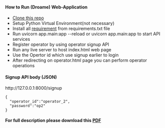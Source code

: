 <h4> How to Run (Droame) Web-Application </h4>
  <ul>
    <li><a href="https://github.com/Aman-Khan/Droame"> Clone this repo</a></li>
    <li>Setup Python Virtual Environment(not necessary)</li>
    <li>Install all <a href="https://github.com/Aman-Khan/Droame/blob/main/Web-Application/requirement.txt">requirement</a> from requirements.txt file</li>
    <li>Run uvicorn app.main:app --reload or uvicorn app.main:app to start API services</li>
    <li>Register operator by using operator signup API</li>
    <li>Run any live server to host index.html web page</li>
    <li>Use the Opertor id which use signup earlier to login</li>
    <li>After redirecting on operator.html page you can perform operator operations</li>
   </ul>
   
<h4>Signup API body (JSON)</h4>
<p>http://127.0.0.1:8000/signup</p>
<code>{
  "operator_id":"operator_2",
  "password":"op2"
}
</code>
<br>
<b>For full description please download this <a href="https://github.com/Aman-Khan/Droame/blob/main/Droame%20Web%20Application.pdf">PDF</a></b>
